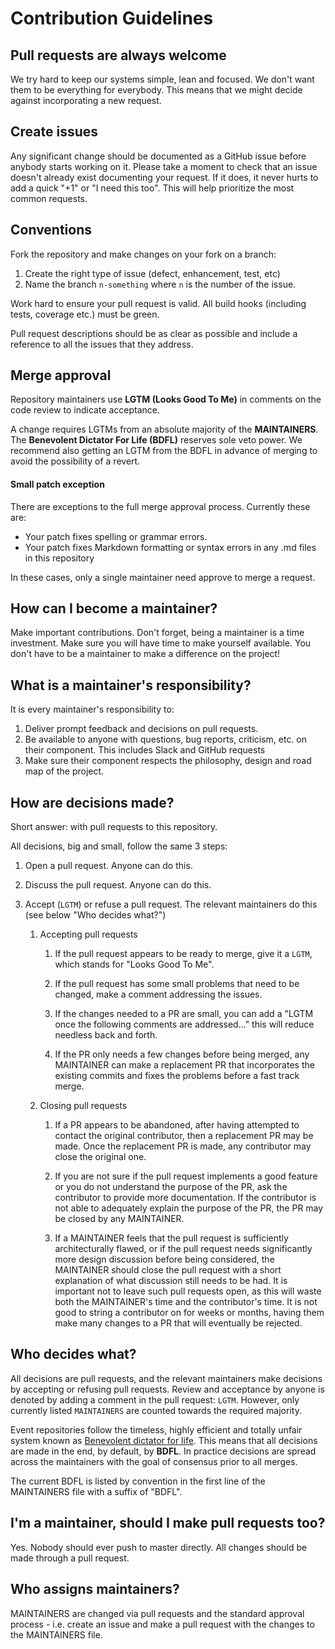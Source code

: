 # Contribution Guidelines

## Pull requests are always welcome
We try hard to keep our systems simple, lean and focused. We don't want them to be everything for everybody. This means that we might decide against incorporating a new request.

## Create issues
Any significant change should be documented as a GitHub issue before anybody starts working on it. Please take a moment to check that an issue doesn't already exist documenting your request. If it does, it never hurts to add a quick "+1" or "I need this too". This will help prioritize the most common requests.

## Conventions
Fork the repository and make changes on your fork on a branch:

1. Create the right type of issue (defect, enhancement, test, etc)
2. Name the branch `n-something` where `n` is the number of the issue.

Work hard to ensure your pull request is valid. All build hooks (including tests, coverage etc.) must be green.

Pull request descriptions should be as clear as possible and include a reference to all the issues that they address.

## Merge approval
Repository maintainers use **LGTM (Looks Good To Me)** in comments on the code review to indicate acceptance.

A change requires LGTMs from an absolute majority of the **MAINTAINERS**. The **Benevolent Dictator For Life (BDFL)** reserves sole veto power. We recommend also getting an LGTM from the BDFL in advance of merging to avoid the possibility of a revert.


#### Small patch exception
There are exceptions to the full merge approval process. Currently these are:

* Your patch fixes spelling or grammar errors.
* Your patch fixes Markdown formatting or syntax errors in any .md files in this repository

In these cases, only a single maintainer need approve to merge a request.


## How can I become a maintainer?
Make important contributions. Don't forget, being a maintainer is a time investment. Make sure you will have time to make yourself available. You don't have to be a maintainer to make a difference on the project!


## What is a maintainer's responsibility?
It is every maintainer's responsibility to:

1. Deliver prompt feedback and decisions on pull requests.
2. Be available to anyone with questions, bug reports, criticism, etc. on their component. This includes Slack and GitHub requests
3. Make sure their component respects the philosophy, design and road map of the project.


## How are decisions made?

Short answer: with pull requests to this repository.

All decisions, big and small, follow the same 3 steps:

1. Open a pull request. Anyone can do this.

2. Discuss the pull request. Anyone can do this.

3. Accept (`LGTM`) or refuse a pull request. The relevant maintainers do this (see below "Who decides what?")

   1. Accepting pull requests

      1. If the pull request appears to be ready to merge, give it a `LGTM`, which stands for "Looks Good To Me".

      2. If the pull request has some small problems that need to be changed, make a comment addressing the issues.

      3. If the changes needed to a PR are small, you can add a "LGTM once the following comments are addressed..." this will reduce needless back and forth.

      4. If the PR only needs a few changes before being merged, any MAINTAINER can make a replacement PR that incorporates the existing commits and fixes the problems before a fast track merge.

   2. Closing pull requests

      1. If a PR appears to be abandoned, after having attempted to contact the original contributor, then a replacement PR may be made. Once the replacement PR is made, any contributor may close the original one.

      2. If you are not sure if the pull request implements a good feature or you do not understand the purpose of the PR, ask the contributor to provide more documentation. If the contributor is not able to adequately explain the purpose of the PR, the PR may be closed by any MAINTAINER.

      3. If a MAINTAINER feels that the pull request is sufficiently architecturally flawed, or if the pull request needs significantly more design discussion before being considered, the MAINTAINER should close the pull request with a short explanation of what discussion still needs to be had. It is important not to leave such pull requests open, as this will waste both the MAINTAINER's time and the contributor's time. It is not good to string a contributor on for weeks or months, having them make many changes to a PR that will eventually be rejected.


## Who decides what?
All decisions are pull requests, and the relevant maintainers make decisions by accepting or refusing pull requests. Review and acceptance by anyone is denoted by adding a comment in the pull request: `LGTM`. However, only currently listed `MAINTAINERS` are counted towards the required majority.

Event repositories follow the timeless, highly efficient and totally unfair system known as [Benevolent dictator for life](http://en.wikipedia.org/wiki/Benevolent_Dictator_for_Life). This means that all decisions are made in the end, by default, by **BDFL**. In practice decisions are spread across the maintainers with the goal of consensus prior to all merges.

The current BDFL is listed by convention in the first line of the MAINTAINERS file with a suffix of "BDFL".

## I'm a maintainer, should I make pull requests too?
Yes. Nobody should ever push to master directly. All changes should be made through a pull request.

## Who assigns maintainers?
MAINTAINERS are changed via pull requests and the standard approval process - i.e. create an issue and make a pull request with the changes to the MAINTAINERS file.
